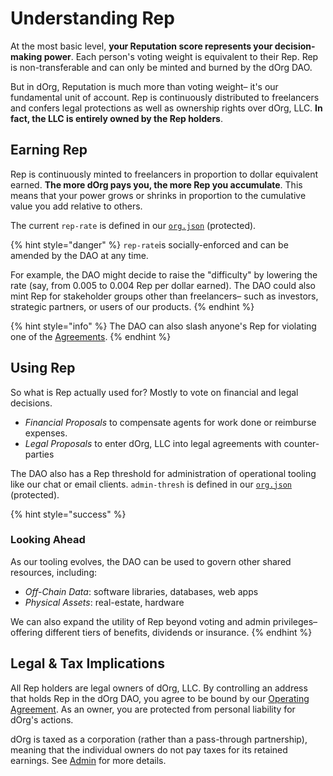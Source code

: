 # Understanding Rep

At the most basic level, **your Reputation score represents your decision-making power**. Each person's voting weight is equivalent to their Rep. Rep is non-transferable and can only be minted and burned by the dOrg DAO.

But in dOrg, Reputation is much more than voting weight– it's our fundamental unit of account. Rep is continuously distributed to freelancers and confers legal protections as well as ownership rights over dOrg, LLC. **In fact, the LLC is entirely owned by the Rep holders**.

## Earning Rep

Rep is continuously minted to freelancers in proportion to dollar equivalent earned. **The more dOrg pays you, the more Rep you accumulate**. This means that your power grows or shrinks in proportion to the cumulative value you add relative to others.

The current `rep-rate` is defined in our [`org.json`](https://github.com/dOrgTech/operations/blob/master/org.json) \(protected\).

{% hint style="danger" %}
`rep-rate`is socially-enforced and can be amended by the DAO at any time. 

For example, the DAO might decide to raise the "difficulty" by lowering the rate \(say, from 0.005 to 0.004 Rep per dollar earned\). The DAO could also mint Rep for stakeholder groups other than freelancers– such as investors, strategic partners, or users of our products.
{% endhint %}

{% hint style="info" %}
The DAO can also slash anyone's Rep for violating one of the [Agreements](../working-together/agreements.md).
{% endhint %}

## Using Rep

So what is Rep actually used for? Mostly to vote on financial and legal decisions.

* _Financial Proposals_ to compensate agents for work done or reimburse expenses.
* _Legal Proposals_ to enter dOrg, LLC into legal agreements with counter-parties

The DAO also has a Rep threshold for administration of operational tooling like our chat or email clients. `admin-thresh` is defined in our [`org.json`](https://github.com/dOrgTech/operations/blob/master/org.json) \(protected\).

{% hint style="success" %}
### Looking Ahead

As our tooling evolves, the DAO can be used to govern other shared resources, including:

* _Off-Chain Data_: software libraries, databases, web apps
* _Physical Assets_: real-estate, hardware

We can also expand the utility of Rep beyond voting and admin privileges– offering different tiers of benefits, dividends or insurance.
{% endhint %}

## Legal & Tax Implications

All Rep holders are legal owners of dOrg, LLC. By controlling an address that holds Rep in the dOrg DAO, you agree to be bound by our [Operating Agreement](../working-together/agreements.md). As an owner, you are protected from personal liability for dOrg's actions.

dOrg is taxed as a corporation \(rather than a pass-through partnership\), meaning that the individual owners do not pay taxes for its retained earnings. See [Admin](../working-together/admin.md) for more details.

